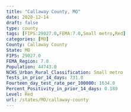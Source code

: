 ```yaml
---
title: "Callaway County, MO"
date: 2020-12-14
draft: false
type: county
tags: [FIPS:29027.0,FEMA:7.0,Small metro,Red]
categories: [MO]
County: Callaway County
State: MO
FIPS: 29027.0
FEMA_Region: 7.0
Population: 44743.0
NCHS_Urban_Rural_Classification: Small metro
Tests_in_prior_14_days: 731.0
Fourteen_day_test_rate_per_100000: 1634.0
Percent_Positivity_in_prior_14_days: 0.189
Level: Red
url: /states/MO/callaway-county
---
```



